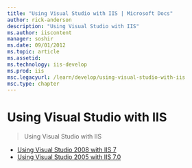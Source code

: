 ```yaml
---
title: "Using Visual Studio with IIS | Microsoft Docs"
author: rick-anderson
description: "Using Visual Studio with IIS"
ms.author: iiscontent
manager: soshir
ms.date: 09/01/2012
ms.topic: article
ms.assetid: 
ms.technology: iis-develop
ms.prod: iis
msc.legacyurl: /learn/develop/using-visual-studio-with-iis
msc.type: chapter
---
```

Using Visual Studio with IIS
====================
> Using Visual Studio with IIS


- [Using Visual Studio 2008 with IIS 7](using-visual-studio-2008-with-iis.md)
- [Using Visual Studio 2005 with IIS 7.0](using-visual-studio-2005-with-iis.md)